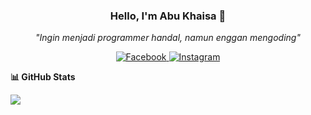 <h3 align="center">Hello, I'm Abu Khaisa 👋</h3>
<p align="center"><i>"Ingin menjadi programmer handal, namun enggan mengoding"</i></p>
<p align="center">
  <a href="https://www.facebook.com/abukentucky" target="_blank">
    <img src="https://img.shields.io/badge/Facebook-1877F2?style=flat-square&logo=facebook&logoColor=white" alt="Facebook"/>
  </a>
  <a href="https://instagram.com/abukhaisa_" target="_blank">
    <img src="https://img.shields.io/badge/Instagram-E4405F?style=flat-square&logo=instagram&logoColor=white" alt="Instagram"/>
  </a>
</p>

**📊 GitHub Stats**

<p align="left">
  <img src="https://github-readme-stats.vercel.app/api?username=nextarz&show_icons=true&theme=tokyonight"/>
</p>
